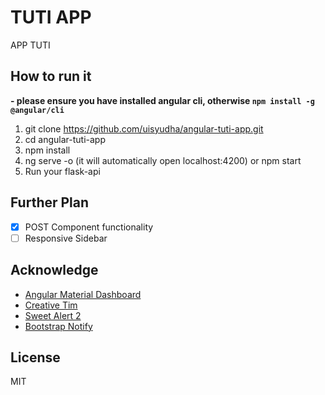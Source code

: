 # TUTI APP

APP TUTI

## How to run it

**- please ensure you have installed angular cli, otherwise `npm install -g @angular/cli`**

1. git clone https://github.com/uisyudha/angular-tuti-app.git
2. cd angular-tuti-app
3. npm install
4. ng serve -o (it will automatically open localhost:4200) or npm start
5. Run your flask-api

## Further Plan
- [x] POST Component functionality
- [ ] Responsive Sidebar

## Acknowledge 
- [Angular Material Dashboard](https://github.com/wangdicoder/angular-material-dashboard)
- [Creative Tim](https://github.com/creativetimofficial)
- [Sweet Alert 2](https://github.com/limonte/sweetalert2)
- [Bootstrap Notify](http://bootstrap-notify.remabledesigns.com)

## License

MIT

